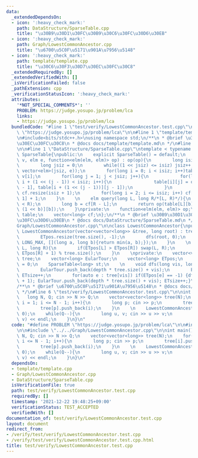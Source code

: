 ```yaml
---
data:
  _extendedDependsOn:
  - icon: ':heavy_check_mark:'
    path: DataStructure/SparseTable.cpp
    title: "\u30B9\u30D1\u30FC\u30B9\u30C6\u30FC\u30D6\u30EB"
  - icon: ':heavy_check_mark:'
    path: Graph/LowestCommonAncestor.cpp
    title: "\u6700\u5C0F\u5171\u901A\u7956\u5148"
  - icon: ':heavy_check_mark:'
    path: template/template.cpp
    title: "\u30C6\u30F3\u30D7\u30EC\u30FC\u30C8"
  _extendedRequiredBy: []
  _extendedVerifiedWith: []
  _isVerificationFailed: false
  _pathExtension: cpp
  _verificationStatusIcon: ':heavy_check_mark:'
  attributes:
    '*NOT_SPECIAL_COMMENTS*': ''
    PROBLEM: https://judge.yosupo.jp/problem/lca
    links:
    - https://judge.yosupo.jp/problem/lca
  bundledCode: "#line 1 \"test/verify/LowestCommonAncestor.test.cpp\"\n#define PROBLEM\
    \ \"https://judge.yosupo.jp/problem/lca\"\n\n#line 1 \"template/template.cpp\"\
    \n#include<bits/stdc++.h>\nusing namespace std;\n/**\n * @brief \u30C6\u30F3\u30D7\
    \u30EC\u30FC\u30C8\n * @docs docs/template/template.md\n */\n#line 4 \"test/verify/LowestCommonAncestor.test.cpp\"\
    \n\n#line 1 \"DataStructure/SparseTable.cpp\"\ntemplate < typename elm >\nclass\
    \ SparseTable{\npublic:\n    explicit SparseTable() = default;\n    \n    SparseTable(vector<elm>&\
    \ v, elm e, function<elm(elm, elm)> op) : op(op){\n        long isiz = v.size();\n\
    \        long jsiz = 0;\n        while((1 << jsiz) <= isiz) jsiz++;\n        table.resize(isiz,\
    \ vector<elm>(jsiz, e));\n        for(long i = 0; i < isiz; i++)table[i][0] =\
    \ v[i];\n        for(long j = 1; j < jsiz; j++){\n            for(long i = 0;\
    \ i + (1 << (j - 1)) < isiz; i++){\n                table[i][j] = op(table[i][j\
    \ - 1], table[i + (1 << (j - 1))][j - 1]);\n            }\n        }\n       \
    \ cf.resize(isiz + 1);\n        for(long i = 2; i <= isiz; i++) cf[i] = cf[i >>\
    \ 1] + 1;\n    }\n    \n    elm query(long L, long R/*[L, R)*/){\n        assert(L\
    \ < R);\n        long b = cf[R - L];\n        return op(table[L][b], table[R -\
    \ (1 << b)][b]);\n    }\nprivate:\n    function<elm(elm, elm)> op;\n    vector<vector<elm>>\
    \ table;\n    vector<long> cf;\n};\n/**\n * @brief \u30B9\u30D1\u30FC\u30B9\u30C6\
    \u30FC\u30D6\u30EB\n * @docs docs/DataStructure/SparseTable.md\n */\n#line 2 \"\
    Graph/LowestCommonAncestor.cpp\"\n\nclass LowestCommonAncestor{\npublic:\n   \
    \ LowestCommonAncestor(vector<vector<long>> &tree, long root) : tree(tree){\n\
    \        ETpos.resize(tree.size(), -1);\n        dfs(root, 0);\n        st = SparseTable<long>(EularTour,\
    \ LONG_MAX, [](long a, long b){return min(a, b);});\n    }\n    \n    long query(long\
    \ L, long R){\n        if(ETpos[L] > ETpos[R]) swap(L, R);\n        return st.query(ETpos[L],\
    \ ETpos[R] + 1) % tree.size();\n    }\n    \nprivate:\n    vector<vector<long>>\
    \ tree;\n    vector<long> EularTour;\n    vector<long> ETpos;\n    long ETsize\
    \ = 0;\n    SparseTable<long> st;\n    \n    void dfs(long vis, long depth){\n\
    \        EularTour.push_back(depth * tree.size() + vis);\n        ETpos[vis] =\
    \ ETsize++;\n        for(auto e : tree[vis]) if(ETpos[e] == -1) {dfs(e, depth\
    \ + 1); EularTour.push_back(depth * tree.size() + vis); ETsize++;}\n    }\n};\n\
    /**\n * @brief \u6700\u5C0F\u5171\u901A\u7956\u5148\n * @docs docs/Graph/LowestCommonAncestor.md\n\
    \ */\n#line 6 \"test/verify/LowestCommonAncestor.test.cpp\"\n\nint main(){\n \
    \   long N, Q; cin >> N >> Q;\n    vector<vector<long>> tree(N);\n    for(long\
    \ i = 1; i <= N - 1; i++){\n        long p; cin >> p;\n        tree[i].push_back(p);\n\
    \        tree[p].push_back(i);\n    }\n    \n    LowestCommonAncestor lca(tree,\
    \ 0);\n    while(Q--){\n        long u, v; cin >> u >> v;\n        cout << lca.query(u,\
    \ v) << endl;\n    }\n}\n"
  code: "#define PROBLEM \"https://judge.yosupo.jp/problem/lca\"\n\n#include \"../../template/template.cpp\"\
    \n\n#include \"../../Graph/LowestCommonAncestor.cpp\"\n\nint main(){\n    long\
    \ N, Q; cin >> N >> Q;\n    vector<vector<long>> tree(N);\n    for(long i = 1;\
    \ i <= N - 1; i++){\n        long p; cin >> p;\n        tree[i].push_back(p);\n\
    \        tree[p].push_back(i);\n    }\n    \n    LowestCommonAncestor lca(tree,\
    \ 0);\n    while(Q--){\n        long u, v; cin >> u >> v;\n        cout << lca.query(u,\
    \ v) << endl;\n    }\n}\n"
  dependsOn:
  - template/template.cpp
  - Graph/LowestCommonAncestor.cpp
  - DataStructure/SparseTable.cpp
  isVerificationFile: true
  path: test/verify/LowestCommonAncestor.test.cpp
  requiredBy: []
  timestamp: '2021-12-22 19:48:25+09:00'
  verificationStatus: TEST_ACCEPTED
  verifiedWith: []
documentation_of: test/verify/LowestCommonAncestor.test.cpp
layout: document
redirect_from:
- /verify/test/verify/LowestCommonAncestor.test.cpp
- /verify/test/verify/LowestCommonAncestor.test.cpp.html
title: test/verify/LowestCommonAncestor.test.cpp
---
```


